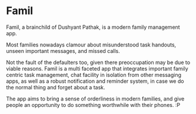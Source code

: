 # Famil

Famil, a brainchild of Dushyant Pathak, is a modern family management app.

Most families nowadays clamour about misunderstood task handouts, unseen important messages, and missed calls. 

Not the fault of the defaulters too, given there preoccupation may be due to viable reasons. Famil is a multi faceted app that integrates important family centric task management, chat facility in isolation from other messaging apps, as well as a robust notification and reminder system, in case we do the normal thing and forget about a task.

The app aims to bring a sense of orderliness in modern families, and give people an opportunity to do something worthwhile with their phones. :P

